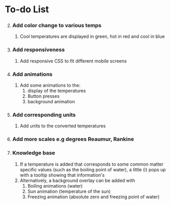 # To-do List

2. ### Add color change to various temps

   1. Cool temperatures are displayed in green, hot in red and cool in blue

3. ### Add responsiveness

   1. Add responsive CSS to fit different mobile screens

4. ### Add animations

   1. Add some animations to the:
      1. display of the temperatures
      2. Button presses
      3. background animation

5. ### Add corresponding units

   1. Add units to the converted temperatures

6. ### Add more scales e.g degrees Reaumur, Rankine

7. ### Knowledge base

   1. If a temperature is added that corresponds to some common matter specific values (such as the boiling point of water), a little (i) pops up with a tooltip showing that information's
   2. Alternatively, a background overlay can be added with 
      1. Boiling animations (water)
      2. Sun animation (temperature of the sun)
      3. Freezing animation (absolute zero and freezing point of water)
